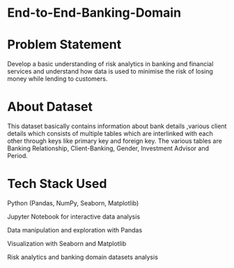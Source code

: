 # End-to-End-Banking-Domain

# Problem Statement
Develop a basic understanding of risk analytics in banking and financial services and understand how data is used to minimise the risk of losing money while lending to customers.

# About Dataset 
This dataset basically contains information about bank details ,various client details which consists of multiple tables which are interlinked with each other through keys like primary key and foreign key.
The various tables are Banking Relationship, Client-Banking, Gender, Investment Advisor and Period.

# Tech Stack Used 
Python (Pandas, NumPy, Seaborn, Matplotlib)

Jupyter Notebook for interactive data analysis

Data manipulation and exploration with Pandas

Visualization with Seaborn and Matplotlib

Risk analytics and banking domain datasets analysis
